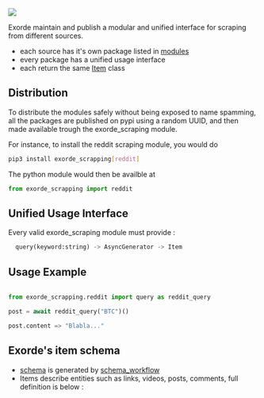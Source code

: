 <img src="https://img.shields.io/badge/how%20to-scrap-blue?style=for-the-badge" />

Exorde maintain and publish a modular and unified interface for scraping from different sources.

- each source has it's own package listed in [modules](./modules)
- every package has a unified usage interface
- each return the same [Item](../schema) class

## Distribution

To distribute the modules safely without being exposed to name spamming, all the packages are published on pypi using a random UUID, and then made available trough the exorde_scraping module.

For instance, to install the reddit scraping module, you would do
```bash
pip3 install exorde_scrapping[reddit]
```

The python module would then be availble at

```python
from exorde_scrapping import reddit
```

## Unified Usage Interface

Every valid exorde_scraping module must provide :
```python
  query(keyword:string) -> AsyncGenerator -> Item
```

## Usage Example

```python

from exorde_scrapping.reddit import query as reddit_query

post = await reddit_query("BTC")()

post.content => "Blabla..."
```

## Exorde's item schema
- [schema](https://github.com/exorde-labs/exorde/schema/schema.json) is generated by [schema_workflow](https://github.com/exorde-labs/exorde/.github/workflows/ipfs_schema.yml)
- Items describe entities such as links, videos, posts, comments, full definition is below :


